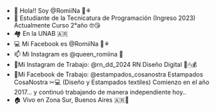 - 👋 Hola!! Soy @RomiiNa 🌙⚘
- 👀 Estudiante de la Tecnicatura de Programación (Ingreso 2023) Actualmente Curso 2°año 🤓😘 
- 🏘 En la UNAB 🇦🇷
- 💻 Mi Facebook es @RomiiNa 🌙⚘ 
- 📫 Mi Instagram es @queen_romiina 💜
- 📌Mi Instagram de Trabajo: @rn_dd_2024 RN Diseño Digital 🎨🖱💰
- 📌Mi Facebook de Trabajo: @estampados_cosanostra Estampados CosaNostra ✂💻 (Diseño y Estampados textiles) Comienzo en el año 2017... y continuó trabajando de manera independiente hoy.. 
- 🏠 Vivo en Zona Sur, Buenos Aires 🇦🇷🦁
<!---
RomiiNaLopez/RomiiNaLopez is a ✨ special ✨ repository because its `README.md` (this file) appears on your GitHub profile.
You can click the Preview link to take a look at your changes.
--->
